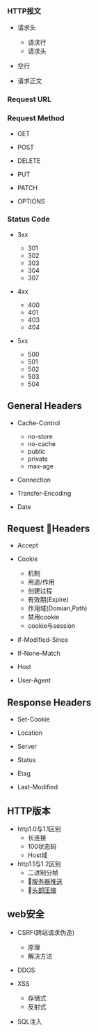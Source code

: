 ### HTTP报文
- 请求头  
    - 请求行  
    - 请求头  

- 空行  

- 请求正文  



### Request URL

### Request Method  
- GET

- POST   

- DELETE  

- PUT  

- PATCH  

- OPTIONS  


### Status Code  
- 3xx
    - 301
    - 302 
    - 303
    - 304
    - 307
- 4xx  
    - 400
    - 401 
    - 403 
    - 404 

- 5xx
    - 500 
    - 501 
    - 502 
    - 503 
    - 504 

## General Headers
- Cache-Control 
    - no-store
    - no-cache
    - public
    - private
    - max-age
- Connection

- Transfer-Encoding

- Date


## Request Headers
- Accept

- Cookie  
    - 机制  
    - 用途/作用
    - 创建过程  
    - 有效期(Expire)  
    - 作用域(Domian,Path)  
    - 禁用cookie
    - cookie与session  

- if-Modified-Since

- If-None-Match

- Host 

- User-Agent  



## Response Headers
- Set-Cookie  

- Location  

- Server   

- Status  

- Etag

- Last-Modified 

## HTTP版本  
- http1.0与1.1区别
    - 长连接  
    - 100状态码 
    - Host域
- http1.1与1.2区别  
    - 二进制分帧  
    - [服务器推送](http://www.ruanyifeng.com/blog/2018/03/http2_server_push.html)
    - [头部压缩](https://www.jianshu.com/p/f44b930cfcac)  

## web安全 
- CSRF(跨站请求伪造) 
    - 原理
    - 解决方法  
- DDOS

- XSS
    - 存储式
    - 反射式
- SQL注入